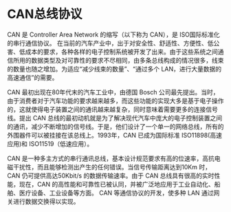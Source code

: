# CAN总线协议  
CAN 是 Controller Area Network 的缩写（以下称为 CAN），是 ISO国际标准化的串行通信协议。
在当前的汽车产业中，出于对安全性、舒适性、方便性、低公害、低成本的要求，各种各样的电子控制系统被开发了出来。由于这些系统之间通信所用的数据类型及对可靠性的要求不尽相同，由多条总线构成的情况很多，线束的数量也随之增加。为适应“减少线束的数量”、“通过多个 LAN，进行大量数据的高速通信”的需要。

CAN 最初出现在80年代末的汽车工业中，由德国 Bosch 公司最先提出。当时，由于消费者对于汽车功能的要求越来越多，而这些功能的实现大多是基于电子操作的，这就使得电子装置之间的通讯越来越复杂，同时意味着需要更多的连接信号线。提出 CAN 总线的最初动机就是为了解决现代汽车中庞大的电子控制装置之间的通讯，减少不断增加的信号线。于是，他们设计了一个单一的网络总线，所有的外围器件可以被挂接在该总线上。1993年，CAN 已成为国际标准 ISO11898(高速应用)和 ISO11519（低速应用）。

CAN 是一种多主方式的串行通讯总线，基本设计规范要求有高的位速率，高抗电磁干扰性，而且能够检测出产生的任何错误。当信号传输距离达到10Km 时，CAN 仍可提供高达50Kbit/s 的数据传输速率。由于 CAN 总线具有很高的实时性能，现在，CAN 的高性能和可靠性已被认同，并被广泛地应用于工业自动化、船舶、医疗设备、工业设备等方面。
CAN 等通信协议的开发，使多种 LAN 通过网关进行数据交换得以实现。

